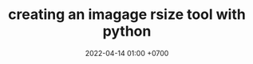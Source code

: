---
layout: post
title: creating an imagage rsize tool with python
date: 2022-04-14 01:00 +0700
modified: 2022-04-13 04:08:47 +07:00
description: creating an image resize tool in python using pillow
tag:
  - python
  - software
image: 
---